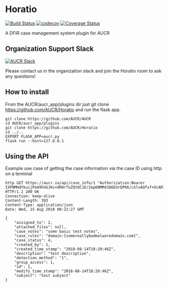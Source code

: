 # Horatio
[![Build Status](https://travis-ci.org/AUCR/Horatio.svg?branch=master)](https://travis-ci.org/AUCR/Horatio)
[![codecov](https://codecov.io/gh/AUCR/Horatio/branch/master/graph/badge.svg)](https://codecov.io/gh/AUCR/Horatio)
[![Coverage Status](https://coveralls.io/repos/github/AUCR/Horatio/badge.svg)](https://coveralls.io/github/AUCR/Horatio)

A DFIR case management system plugin for AUCR


## Organization Support Slack
[![AUCR Slack](https://slack.aucr.io/badge.svg)](https://slack.aucr.io/)

Please contact us in the organization slack and join the Horatio room to ask any questions!


## How to install

From the AUCR/aucr_app/plugins dir just git clone https://github.com/AUCR/Horatio and run the flask app.

    git clone https://github.com/AUCR/AUCR
    cd AUCR/aucr_app/plugins
    git clone https://github.com/AUCR/Horatio
    cd ../..
    EXPORT FLASK_APP=aucr.py
    flask run --host=127.0.0.1
    
    
    
## Using the API
Example use case of getting the case information via the case ID using http on a terminal


    http GET https://aucr.io/api/case_info/1 "Authorization:Bearer IXPNMHdYkuijPeA9hUGJKv+dRHrToZQtQCiE/2ep6NMM43Q6EOrQPK6/cSlxAQfxf+OcAR7SzyYlAdtRtMAzXQ=="
    HTTP/1.1 200 OK
    Connection: keep-alive
    Content-Length: 393
    Content-Type: application/json
    Date: Wed, 15 Aug 2018 00:22:27 GMT
    
    {
        "assigned_to": 2,
        "attached_files": null,
        "case_notes": "some basic test notes",
        "case_rules": "domain:[somereallybadmalwaredomain.com]",
        "case_status": 4,
        "created_by": 1,
        "created_time_stamp": "2018-08-14T18:20:46Z",
        "description": "test description",
        "detection_method": "1",
        "group_access": 1,
        "id": 1,
        "modify_time_stamp": "2018-08-14T18:20:46Z",
        "subject": "test subject"
    }

